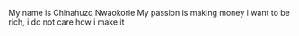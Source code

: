 My name is Chinahuzo Nwaokorie
My passion is making money
i want to be rich, i do not care how i make it
